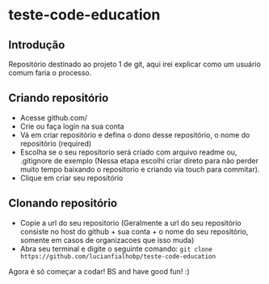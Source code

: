 # teste-code-education

## Introdução

Repositório destinado ao projeto 1 de git, aqui irei explicar como um usuário comum faria o processo. 

## Criando repositório
- Acesse github.com/
- Crie ou faça login na sua conta
- Vá em criar repositório e defina o dono desse repositório, o nome do repositório (required)
- Escolha se o seu repositorio será criado com arquivo readme ou, .gitignore de exemplo (Nessa etapa escolhi criar direto para não perder muito tempo
baixando o repositorio e criando via touch para commitar).
- Clique em criar seu repositório

## Clonando repositório
- Copie a url do seu repositorio (Geralmente a url do seu repositório consiste no host do github + sua conta + o nome do seu repositório, somente em casos de organizacoes que isso muda)
- Abra seu terminal e digite o seguinte comando:
`git clone https://github.com/lucianfialhobp/teste-code-education`

Agora é só começar a codar! BS and have good fun! :)
  
